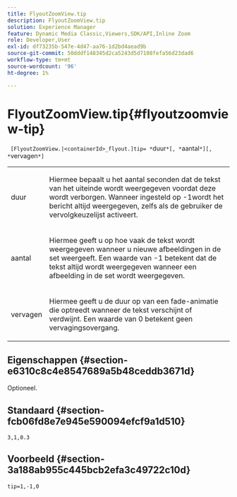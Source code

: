 ```yaml
---
title: FlyoutZoomView.tip
description: FlyoutZoomView.tip
solution: Experience Manager
feature: Dynamic Media Classic,Viewers,SDK/API,Inline Zoom
role: Developer,User
exl-id: df73235b-547e-4d47-aa76-1d2bd4aead9b
source-git-commit: 50dddf148345d2ca5243d5d7108fefa56d23dad6
workflow-type: tm+mt
source-wordcount: '96'
ht-degree: 1%

---
```


# FlyoutZoomView.tip{#flyoutzoomview-tip}

` [FlyoutZoomView.|<containerId>_flyout.]tip= *`duur`*[, *`aantal`*][, *`vervagen`*]`

<table id="table_3BA079B51B644219BB8E2A68A13A8D90"> 
 <tbody> 
  <tr> 
   <td colname="col1"> <p> <span class="codeph"> <span class="varname"> duur</span> </span> </p> </td> 
   <td colname="col2"> <p>Hiermee bepaalt u het aantal seconden dat de tekst van het uiteinde wordt weergegeven voordat deze wordt verborgen. Wanneer ingesteld op <span class="codeph"> -1</span>wordt het bericht altijd weergegeven, zelfs als de gebruiker de vervolgkeuzelijst activeert. </p> </td> 
  </tr> 
  <tr> 
   <td colname="col1"> <p> <span class="codeph"> <span class="varname"> aantal</span> </span> </p> </td> 
   <td colname="col2"> <p>Hiermee geeft u op hoe vaak de tekst wordt weergegeven wanneer u nieuwe afbeeldingen in de set weergeeft. Een waarde van <span class="codeph"> -1</span> betekent dat de tekst altijd wordt weergegeven wanneer een afbeelding in de set wordt weergegeven. </p> </td> 
  </tr> 
  <tr> 
   <td colname="col1"> <p> <span class="codeph"> <span class="varname"> vervagen</span> </span> </p> </td> 
   <td colname="col2"> <p>Hiermee geeft u de duur op van een fade-animatie die optreedt wanneer de tekst verschijnt of verdwijnt. Een waarde van <span class="codeph"> 0</span> betekent geen vervagingsovergang. </p> </td> 
  </tr> 
 </tbody> 
</table>

## Eigenschappen {#section-e6310c8c4e8547689a5b48ceddb3671d}

Optioneel.

## Standaard {#section-fcb06fd8e7e945e590094efcf9a1d510}

`3,1,0.3`

## Voorbeeld {#section-3a188ab955c445bcb2efa3c49722c10d}

`tip=1,-1,0`

